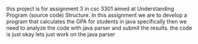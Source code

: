 this project is for assignment 3 in csc 3301 aimed at  Understanding Program
(source code) Structure.
In this assignment we are to develop a program that calculates the GPA for students in java specifically
then we need to analyze the code with java parser and submit the results.
the code is just okay lets just work on the java parser 
